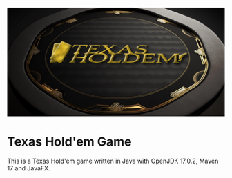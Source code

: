 ![Image of a table and gold logo that reads Texas Hold em](PTH.jpg)

# Texas Hold'em Game
This is a Texas Hold'em game written in Java with OpenJDK 17.0.2, Maven 17 and JavaFX.
